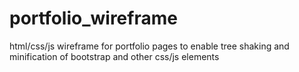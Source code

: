 # portfolio_wireframe
html/css/js wireframe for portfolio pages to enable tree shaking and minification of bootstrap and other css/js elements
